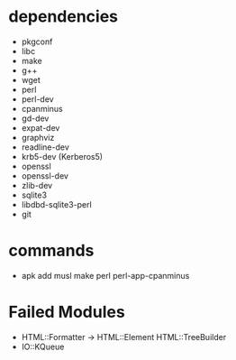 # dependencies
- pkgconf
- libc
- make
- g++
- wget
- perl
- perl-dev
- cpanminus
- gd-dev
- expat-dev
- graphviz
- readline-dev
- krb5-dev (Kerberos5)
- openssl
- openssl-dev
- zlib-dev
- sqlite3
- libdbd-sqlite3-perl
- git

# commands
- apk add musl make perl perl-app-cpanminus
# Failed Modules
- HTML::Formatter -> HTML::Element HTML::TreeBuilder
- IO::KQueue
